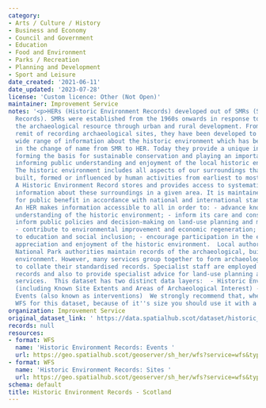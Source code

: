 ```yaml
---
category:
- Arts / Culture / History
- Business and Economy
- Council and Government
- Education
- Food and Environment
- Parks / Recreation
- Planning and Development
- Sport and Leisure
date_created: '2021-06-11'
date_updated: '2023-07-28'
license: 'Custom licence: Other (Not Open)'
maintainer: Improvement Service
notes: '<p>HERs (Historic Environment Records) developed out of SMRs (Sites and Monuments
  Records). SMRs were established from the 1960s onwards in response to the loss of
  the archaeological resource through urban and rural development. From their original
  remit of recording archaeological sites, they have been developed to encompass a
  wide range of information about the historic environment which has been reflected
  in the change of name from SMR to HER. Today they provide a unique information resource,
  forming the basis for sustainable conservation and playing an important role in
  informing public understanding and enjoyment of the local historic environment.
  The historic environment includes all aspects of our surroundings that have been
  built, formed or influenced by human activities from earliest to most recent times.
  A Historic Environment Record stores and provides access to systematically organised
  information about these surroundings in a given area. It is maintained and updated
  for public benefit in accordance with national and international standards and guidance.
  An HER makes information accessible to all in order to: - advance knowledge and
  understanding of the historic environment; - inform its care and conservation; -
  inform public policies and decision-making on land-use planning and management;
  - contribute to environmental improvement and economic regeneration; - contribute
  to education and social inclusion; - encourage participation in the exploration,
  appreciation and enjoyment of the historic environment.  Local authorities and most
  National Park authorities maintain records of the archaeological, built and natural
  environment. However, many services group together to form archaeological services
  to collate their standardised records. Specialist staff are employed to curate these
  records and also to provide specialist advice for land-use planning and public information
  services.  This dataset has two distinct data layers:  - Historic Environment Sites
  (including Known Site Extents and Areas of Archaeological Interest) - Historic Environment
  Events (also known as interventions)  We strongly recommend that, when using the
  WFS for this dataset, because of it''s size you should use it with a filter.</p>'
organization: Improvement Service
original_dataset_link: ' https://data.spatialhub.scot/dataset/historic_environment_records-is'
records: null
resources:
- format: WFS
  name: 'Historic Environment Records: Events '
  url: https://geo.spatialhub.scot/geoserver/sh_her/wfs?service=wfs&typeName=sh_her:pub_herev
- format: WFS
  name: 'Historic Environment Records: Sites '
  url: https://geo.spatialhub.scot/geoserver/sh_her/wfs?service=wfs&typeName=sh_her:pub_herst
schema: default
title: Historic Environment Records - Scotland
---
```

